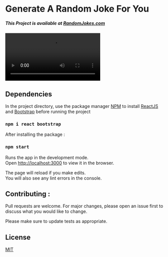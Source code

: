 # Generate A Random Joke For You

##### This Project is available at [RandomJokes.com](https://www.LaB1B.github.io/Generate-Random-Joke)

![caption](Readme.webm)

## Dependencies

In the project directory, use the package manager [NPM](https://www.npmjs.com/) to  install [ReactJS](https://reactjs.org/) and [Bootstrap](https://getbootstrap.com/) before running the project

### `npm i react bootstrap`

After installing the package : 

### `npm start`

Runs the app in the development mode.\
Open [http://localhost:3000](http://localhost:3000) to view it in the browser.

The page will reload if you make edits.\
You will also see any lint errors in the console.

## Contributing : 
Pull requests are welcome. For major changes, please open an issue first to discuss what you would like to change.

Please make sure to update tests as appropriate.

## License
[MIT](https://choosealicense.com/licenses/mit/)
